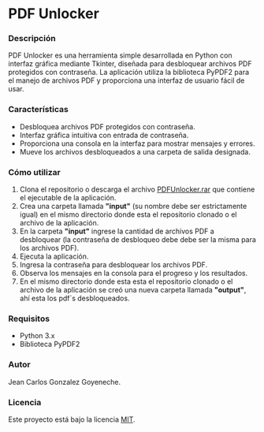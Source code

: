 # PDF Unlocker

### Descripción

PDF Unlocker es una herramienta simple desarrollada en Python con interfaz gráfica mediante Tkinter, diseñada para desbloquear archivos PDF protegidos con contraseña. La aplicación utiliza la biblioteca PyPDF2 para el manejo de archivos PDF y proporciona una interfaz de usuario fácil de usar.

### Características

- Desbloquea archivos PDF protegidos con contraseña.
- Interfaz gráfica intuitiva con entrada de contraseña.
- Proporciona una consola en la interfaz para mostrar mensajes y errores.
- Mueve los archivos desbloqueados a una carpeta de salida designada.

### Cómo utilizar

1. Clona el repositorio o descarga el archivo [PDFUnlocker.rar](https://github.com/JeanGonzalez10/PDFUnlocker/raw/main/PDFUnlocker.rar) que contiene el ejecutable de la aplicación.
2. Crea una carpeta llamada **"input"** (su nombre debe ser estrictamente igual) en el mismo directorio donde esta el repositorio clonado o el archivo de la aplicación.
3. En la carpeta **"input"** ingrese la cantidad de archivos PDF a desbloquear (la contraseña de desbloqueo debe debe ser la misma para los archivos PDF).
4. Ejecuta la aplicación.
5. Ingresa la contraseña para desbloquear los archivos PDF.
6. Observa los mensajes en la consola para el progreso y los resultados.
7. En el mismo directorio donde esta esta el repositorio clonado o el archivo de la aplicación se creó una nueva carpeta llamada **"output"**, ahí esta los pdf´s desbloqueados.


### Requisitos

- Python 3.x
- Biblioteca PyPDF2

### Autor

Jean Carlos Gonzalez Goyeneche.

### Licencia

Este proyecto está bajo la licencia [MIT](LICENSE).
